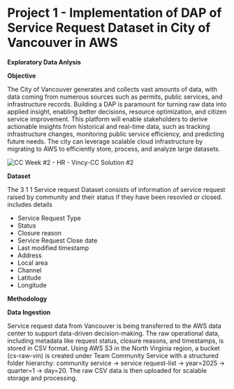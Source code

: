 # **Project 1** - Implementation of DAP of Service Request Dataset in City of Vancouver in AWS

**Exploratory Data Anlysis**

**Objective** 	

The City of Vancouver generates and collects vast amounts of data, with data coming from numerous sources such as permits, public services, and infrastructure records. Building a DAP is paramount for turning raw data into applied insight, enabling better decisions, resource optimization, and citizen service improvement. This platform will enable stakeholders to derive actionable insights from historical and real-time data, such as tracking infrastructure changes, monitoring public service efficiency, and predicting future needs. The city can leverage scalable cloud infrastructure by migrating to AWS to efficiently store, process, and analyze large datasets. 

![CC Week #2 - HR - Vincy-CC Solution #2](https://github.com/user-attachments/assets/77e3e8bf-a02c-460e-b039-66425f2b3887)

**Dataset**

The 3 1 1 Service request Dataset consists of information of service request raised by community and their status if they have been resovled or closed. includes details
- Service Request Type
- Status
- Closure reason
- Service Request Close date
- Last modified timestamp
- Address
- Local area
- Channel
- Latitude
- Longitude

 **Methodology**
  
 **Data Ingestion**

  Service request data from Vancouver is being transferred to the AWS data center to support data-driven decision-making. The raw operational data, including metadata like request status, closure reasons, and timestamps, is stored in CSV format. Using AWS S3 in the North Virginia region, a bucket (cs-raw-vin) is created under Team Community Service with a structured folder hierarchy: community service → service request-list → year=2025 → quarter=1 → day=20. The raw CSV data is then uploaded for scalable storage and processing.

  
